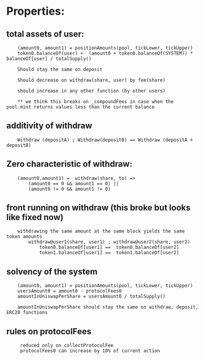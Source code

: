 
# Properties: 

  ## total assets of user:
        (amount0, amount1) = positionAmounts(pool, tickLower, tickUpper)
        token0.balanceOf(user) +  (amount0 + token0.balanceOf(SYSTEM)) * balanceOf[user] / totalSupply() 

        Should stay the same on deposit

        Should decrease on withdraw(share, user) by fee(share)

        should increase in any other function (by other users)

        ** we think this breaks on _compoundFees in case when the pool.mint returns values less than the current balance 


  ## additivity of withdraw 
        Withdraw (depositA) ; Withdraw(depositB) == Withdraw (depositA + depositB)

  ## Zero characteristic of withdraw:
        (amount0,amount1) =  withdraw(share, to) =>
            (amount0 == 0 && amount1 == 0) ||
            (amount0 != 0 && amount1 != 0)

    
  ## front running on withdraw (this broke but looks like fixed now)
        withdrawing the same amount at the same block yields the same token amounts 
            withdraw@user1(share, user1) ; withdraw@user2(share, user2) 
                token0.balanceOf[user1] ==  token0.balanceOf[user2]
                token1.balanceOf[user1] ==  token1.balanceOf[user2] 
 
  ## solvency of the system  
         
        (amount0, amount1) = positionAmounts(pool, tickLower, tickUpper)
        usersAmount0 = amount0 - protocolFees0
        amountInUniswapPerShare = usersAmount0 / totalSupply()

        amountInUniswapPerShare should stay the same on withdraw, deposit, ERC20 functions     
        

  ## rules on protocolFees
         reduced only on collectProtocolFee
         protocolFees0 can increase by 10% of current action 


 


    

